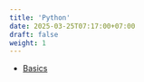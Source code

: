 ```yaml
---
title: 'Python'
date: 2025-03-25T07:17:00+07:00
draft: false
weight: 1
---
```


- [Basics](./basics)
